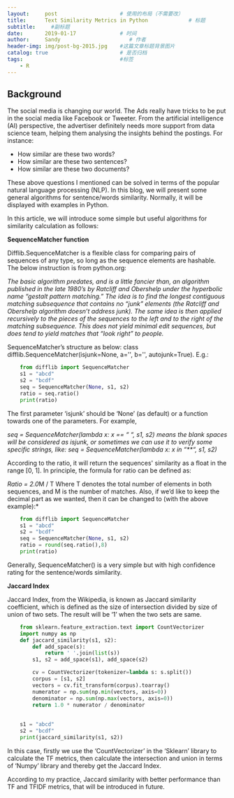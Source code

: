 ```yaml
---
layout:     post                    # 使用的布局（不需要改）
title:      Text Similarity Metrics in Python             # 标题 
subtitle:     #副标题
date:       2019-01-17              # 时间
author:     Sandy                      # 作者
header-img: img/post-bg-2015.jpg    #这篇文章标题背景图片
catalog: true                       # 是否归档
tags:                               #标签
    - R
---
```


## Background
The social media is changing our world. The Ads really have tricks to be put in the social media like Facebook or Tweeter. From the artificial intelligence (AI) perspective, the advertiser definitely needs more support from data science team, helping them analysing the insights behind the postings. For instance:
- How similar are these two words?
- How similar are these two sentences?
- How similar are these two documents?

These above questions I mentioned can be solved in terms of the popular natural language processing (NLP). In this blog, we will present some general algorithms for sentence/words similarity. Normally, it will be displayed with examples in Python.

In this article, we will introduce some simple but useful algorithms for similarity calculation as follows:

**SequenceMatcher function**

Difflib.SequenceMatcher is a flexible class for comparing pairs of sequences of any type, so long as the sequence elements are hashable. The below instruction is from python.org: 

*The basic algorithm predates, and is a little fancier than, an algorithm published in the late 1980’s by Ratcliff and Obershelp under the hyperbolic name “gestalt pattern matching.” The idea is to find the longest contiguous matching subsequence that contains no “junk” elements (the Ratcliff and Obershelp algorithm doesn’t address junk). The same idea is then applied recursively to the pieces of the sequences to the left and to the right of the matching subsequence. This does not yield minimal edit sequences, but does tend to yield matches that “look right” to people.*

SequenceMatcher’s structure as below:
class difflib.SequenceMatcher(isjunk=None, a='', b='', autojunk=True). E.g.:
```python
    from difflib import SequenceMatcher
    s1 = "abcd"
    s2 = "bcdf"
    seq = SequenceMatcher(None, s1, s2)
    ratio = seq.ratio()
    print(ratio)
```

The first parameter ‘isjunk’ should be ‘None’ (as default) or a function towards one of the parameters. For example, 

*seq = SequenceMatcher(lambda x: x == “ “, s1, s2) means the blank spaces will be considered as isjunk, or sometimes we can use it to verify some specific strings, like: seq = SequenceMatcher(lambda x: x in “**“, s1, s2)*

According to the ratio, it will return the sequences' similarity as a float in the range [0, 1]. In principle, the formula for ratio can be defined as:

*Ratio = 2.0*M / T
Where T denotes the total number of elements in both sequences, and M is the number of matches. Also, if we’d like to keep the decimal part as we wanted, then it can be changed to (with the above example):*
```python
    from difflib import SequenceMatcher
    s1 = "abcd"
    s2 = "bcdf"
    seq = SequenceMatcher(None, s1, s2)
    ratio = round(seq.ratio(),8)
    print(ratio)
```

Generally, SequenceMatcher() is a very simple but with high confidence rating for the sentence/words similarity.

**Jaccard Index**

Jaccard Index, from the Wikipedia, is known as Jaccard similarity coefficient, which is defined as the size of intersection divided by size of union of two sets. 
The result will be ‘1’ when the two sets are same.
```python
    from sklearn.feature_extraction.text import CountVectorizer
    import numpy as np
    def jaccard_similarity(s1, s2):
        def add_space(s):
            return ' '.join(list(s))
        s1, s2 = add_space(s1), add_space(s2)

        cv = CountVectorizer(tokenizer=lambda s: s.split())
        corpus = [s1, s2]
        vectors = cv.fit_transform(corpus).toarray()
        numerator = np.sum(np.min(vectors, axis=0))
        denominator = np.sum(np.max(vectors, axis=0))
        return 1.0 * numerator / denominator
 
 
    s1 = "abcd"
    s2 = "bcdf"
    print(jaccard_similarity(s1, s2))
``` 

In this case, firstly we use the ‘CountVectorizer’  in the ‘Sklearn’ library to calculate the TF metrics, then calculate the intersection and union in terms of ‘Numpy’ library and thereby get the Jaccard Index. 

According to my practice, Jaccard similarity with better performance than TF and TFIDF metrics, that will be introduced in future.






